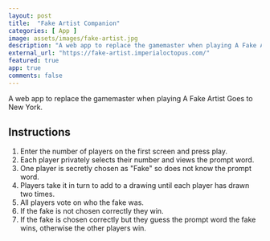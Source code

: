 ```yaml
---
layout: post
title:  "Fake Artist Companion"
categories: [ App ]
image: assets/images/fake-artist.jpg
description: "A web app to replace the gamemaster when playing A Fake Artist Goes to New York."
external_url: "https://fake-artist.imperialoctopus.com/"
featured: true
app: true
comments: false
---
```


A web app to replace the gamemaster when playing A Fake Artist Goes to New York.

## Instructions

1. Enter the number of players on the first screen and press play.
2. Each player privately selects their number and views the prompt word.
3. One player is secretly chosen as "Fake" so does not know the prompt word.
4. Players take it in turn to add to a drawing until each player has drawn two times.
5. All players vote on who the fake was.
6. If the fake is not chosen correctly they win.
7. If the fake is chosen correctly but they guess the prompt word the fake wins, otherwise the other players win.